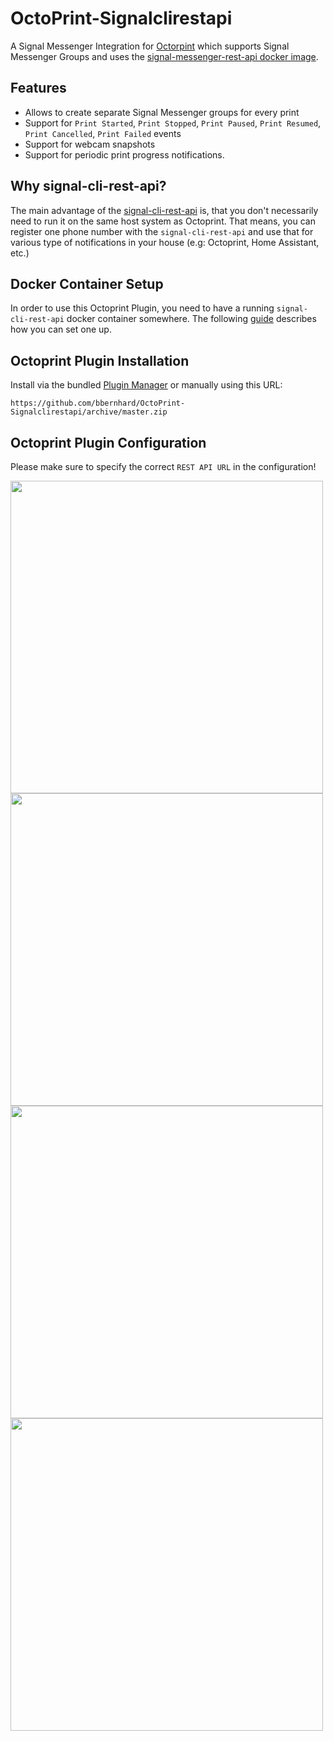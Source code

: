 # OctoPrint-Signalclirestapi

A Signal Messenger Integration for [Octorpint](https://octoprint.org/) which supports Signal Messenger Groups and uses the [signal-messenger-rest-api docker image](https://github.com/bbernhard/signal-cli-rest-api).

## Features

* Allows to create separate Signal Messenger groups for every print
* Support for `Print Started`, `Print Stopped`, `Print Paused`, `Print Resumed`, `Print Cancelled`, `Print Failed` events
* Support for webcam snapshots
* Support for periodic print progress notifications. 

## Why signal-cli-rest-api?

The main advantage of the [signal-cli-rest-api](https://github.com/bbernhard/signal-cli-rest-api) is, that you don't necessarily need to run it on the same host system as Octoprint. That means, you can register one phone number with the `signal-cli-rest-api` and use that for various type of notifications in your house (e.g: Octoprint, Home Assistant, etc.)

## Docker Container Setup

In order to use this Octoprint Plugin, you need to have a running `signal-cli-rest-api` docker container somewhere. The following [guide](https://github.com/bbernhard/signal-cli-rest-api/blob/master/doc/OCTOPRINT.md) describes how you can set one up.

## Octoprint Plugin Installation

Install via the bundled [Plugin Manager](https://docs.octoprint.org/en/master/bundledplugins/pluginmanager.html)
or manually using this URL:

    https://github.com/bbernhard/OctoPrint-Signalclirestapi/archive/master.zip


## Octoprint Plugin Configuration

Please make sure to specify the correct `REST API URL` in the configuration!

<img src="https://raw.githubusercontent.com/bbernhard/Octoprint-Signalclirestapi/master/doc/config1.png" width="500">
<img src="https://raw.githubusercontent.com/bbernhard/Octoprint-Signalclirestapi/master/doc/config2.png" width="500">
<img src="https://raw.githubusercontent.com/bbernhard/Octoprint-Signalclirestapi/master/doc/config3.png" width="500">
<img src="https://raw.githubusercontent.com/bbernhard/Octoprint-Signalclirestapi/master/doc/config4.png" width="500">
